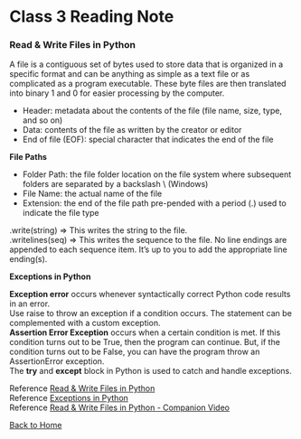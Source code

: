 # Class 3 Reading Note

### Read & Write Files in Python

A file is a contiguous set of bytes used to store data that is organized in a specific format and can be anything as simple as a text file or as complicated as a program executable. These byte files are then translated into binary 1 and 0 for easier processing by the computer.

- Header: metadata about the contents of the file (file name, size, type, and so on)
- Data: contents of the file as written by the creator or editor
- End of file (EOF): special character that indicates the end of the file

**File Paths**

- Folder Path: the file folder location on the file system where subsequent folders are separated by a backslash \ (Windows)
- File Name: the actual name of the file
- Extension: the end of the file path pre-pended with a period (.) used to indicate the file type

.write(string) => This writes the string to the file.  
.writelines(seq) => This writes the sequence to the file. No line endings are appended to each sequence item. It’s up to you to add the appropriate line ending(s).

**Exceptions in Python**

**Exception error** occurs whenever syntactically correct Python code results in an error.  
Use raise to throw an exception if a condition occurs. The statement can be complemented with a custom exception.  
**Assertion Error Exception** occurs when a certain condition is met. If this condition turns out to be True, then the program can continue. But, if the condition turns out to be False, you can have the program throw an AssertionError exception.  
The **try** and **except** block in Python is used to catch and handle exceptions.

Reference [Read & Write Files in Python](https://realpython.com/read-write-files-python/)  
Reference [Exceptions in Python](https://realpython.com/python-exceptions/)  
Reference [Read & Write Files in Python - Companion Video](https://realpython.com/courses/reading-and-writing-files-python/)

[Back to Home](../../README.md)
